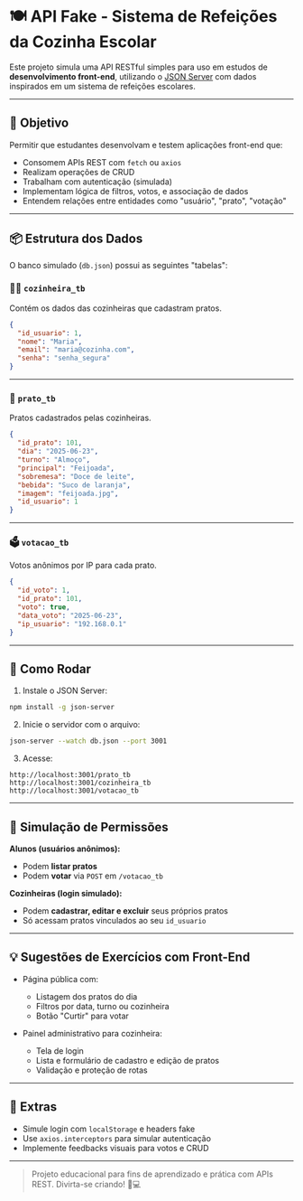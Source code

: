 # 🍽️ API Fake - Sistema de Refeições da Cozinha Escolar

Este projeto simula uma API RESTful simples para uso em estudos de **desenvolvimento front-end**, utilizando o [JSON Server](https://github.com/typicode/json-server) com dados inspirados em um sistema de refeições escolares.

---

## 🎯 Objetivo

Permitir que estudantes desenvolvam e testem aplicações front-end que:

- Consomem APIs REST com `fetch` ou `axios`
- Realizam operações de CRUD
- Trabalham com autenticação (simulada)
- Implementam lógica de filtros, votos, e associação de dados
- Entendem relações entre entidades como "usuário", "prato", "votação"

---

## 📦 Estrutura dos Dados

O banco simulado (`db.json`) possui as seguintes "tabelas":

### 👩‍🍳 `cozinheira_tb`

Contém os dados das cozinheiras que cadastram pratos.

```json
{
  "id_usuario": 1,
  "nome": "Maria",
  "email": "maria@cozinha.com",
  "senha": "senha_segura"
}
```

---

### 🍛 `prato_tb`

Pratos cadastrados pelas cozinheiras.

```json
{
  "id_prato": 101,
  "dia": "2025-06-23",
  "turno": "Almoço",
  "principal": "Feijoada",
  "sobremesa": "Doce de leite",
  "bebida": "Suco de laranja",
  "imagem": "feijoada.jpg",
  "id_usuario": 1
}
```

---

### 🗳️ `votacao_tb`

Votos anônimos por IP para cada prato.

```json
{
  "id_voto": 1,
  "id_prato": 101,
  "voto": true,
  "data_voto": "2025-06-23",
  "ip_usuario": "192.168.0.1"
}
```

---

## 🚀 Como Rodar

1. Instale o JSON Server:

```bash
npm install -g json-server
```

2. Inicie o servidor com o arquivo:

```bash
json-server --watch db.json --port 3001
```

3. Acesse:

```
http://localhost:3001/prato_tb
http://localhost:3001/cozinheira_tb
http://localhost:3001/votacao_tb
```

---

## 🔐 Simulação de Permissões

**Alunos (usuários anônimos):**

- Podem **listar pratos**
- Podem **votar** via `POST` em `/votacao_tb`

**Cozinheiras (login simulado):**

- Podem **cadastrar, editar e excluir** seus próprios pratos
- Só acessam pratos vinculados ao seu `id_usuario`

---

## 💡 Sugestões de Exercícios com Front-End

- Página pública com:
  - Listagem dos pratos do dia
  - Filtros por data, turno ou cozinheira
  - Botão "Curtir" para votar

- Painel administrativo para cozinheira:
  - Tela de login
  - Lista e formulário de cadastro e edição de pratos
  - Validação e proteção de rotas

---

## 🧠 Extras

- Simule login com `localStorage` e headers fake
- Use `axios.interceptors` para simular autenticação
- Implemente feedbacks visuais para votos e CRUD

---

> Projeto educacional para fins de aprendizado e prática com APIs REST. Divirta-se criando! 🎨💻
